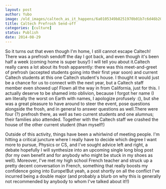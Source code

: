 ```yaml
---
layout: post
author: Yubo
image: /old_images/caltech_as_it_happens/6a0105349b8251970b01b7c6d46b20970b.jpg
title: Caltech Prefrosh Send-off 
categories: [culture]
status: Publish
date: 2014-08-29
---
```


So it turns out that even though I'm home, I still cannot escape Caltech! There was a prefrosh sendoff the day I got back, and even though it's been half a week (coming home is super busy!) I will tell you about it.Caltech really cares a lot about its frosh apparently: there was this meet-and-greet of prefrosh (accepted students going into their first year soon) and current Caltech students at this one Caltech student's house. I thought it would just be a chance for us to connect with the next year, but a Caltech staff member even showed up! Flown all the way in from California, just for this. I actually deserve to be shamed into oblivion, because I forgot her name (I am literally the worst on Earth with names, I apologize profusely :(), but she was a great pleasure to have around to steer the event, pose questions alongside the frosh, and in general to answer questions as well.There were four (?) prefrosh there, as well as two current students and one alumnus; their families also attended. Together with the Caltech staff we crashed the house of the other current student (than myself!)

Outside of this activity, things have been a whirlwind of meeting people. I'm hitting a critical juncture where I really have to decide which degree I want more to pursue, Physics or CS, and I've sought advice left and right, a debate hopefully I will synthesize into an upcoming single long blog post (for my own benefit and for anybody who might be stuck in my shoes as well). Moreover, I've met my high school French teacher and struck up a pretty decent conversation in French, something that really boosts my confidence going into Europe!But yeah, a post shortly on all the conflict I've incurred being a double major (and probably a blurb on why this is generally not recommended by anybody to whom I've talked about it!!)
